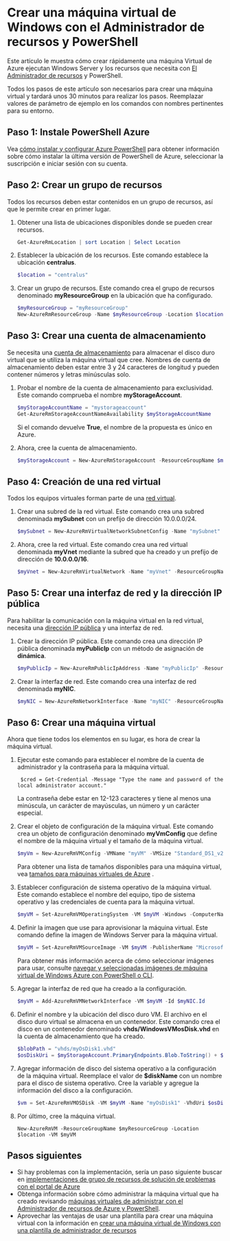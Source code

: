 <properties
    pageTitle="Crear una máquina virtual de Azure con PowerShell | Microsoft Azure"
    description="Usar PowerShell de Azure y el Administrador de recursos de Azure para crear fácilmente una nueva máquina virtual con Windows Server."
    services="virtual-machines-windows"
    documentationCenter=""
    authors="davidmu1"
    manager="timlt"
    editor=""
    tags="azure-resource-manager"/>

<tags
    ms.service="virtual-machines-windows"
    ms.workload="na"
    ms.tgt_pltfrm="na"
    ms.devlang="na"
    ms.topic="get-started-article"
    ms.date="10/21/2016"
    ms.author="davidmu"/>

# <a name="create-a-windows-vm-using-resource-manager-and-powershell"></a>Crear una máquina virtual de Windows con el Administrador de recursos y PowerShell

Este artículo le muestra cómo crear rápidamente una máquina Virtual de Azure ejecutan Windows Server y los recursos que necesita con [El Administrador de recursos](../azure-resource-manager/resource-group-overview.md) y PowerShell. 

Todos los pasos de este artículo son necesarios para crear una máquina virtual y tardará unos 30 minutos para realizar los pasos. Reemplazar valores de parámetro de ejemplo en los comandos con nombres pertinentes para su entorno.

## <a name="step-1-install-azure-powershell"></a>Paso 1: Instale PowerShell Azure

Vea [cómo instalar y configurar Azure PowerShell](../powershell-install-configure.md) para obtener información sobre cómo instalar la última versión de PowerShell de Azure, seleccionar la suscripción e iniciar sesión con su cuenta.
        
## <a name="step-2-create-a-resource-group"></a>Paso 2: Crear un grupo de recursos

Todos los recursos deben estar contenidos en un grupo de recursos, así que le permite crear en primer lugar.  

1. Obtener una lista de ubicaciones disponibles donde se pueden crear recursos.

    ```powershell
    Get-AzureRmLocation | sort Location | Select Location
    ```

2. Establecer la ubicación de los recursos. Este comando establece la ubicación **centralus**.

    ```powershell
    $location = "centralus"
    ```
    
3. Crear un grupo de recursos. Este comando crea el grupo de recursos denominado **myResourceGroup** en la ubicación que ha configurado.

    ```powershell
    $myResourceGroup = "myResourceGroup"
    New-AzureRmResourceGroup -Name $myResourceGroup -Location $location
    ```
    
## <a name="step-3-create-a-storage-account"></a>Paso 3: Crear una cuenta de almacenamiento

Se necesita una [cuenta de almacenamiento](../storage/storage-introduction.md) para almacenar el disco duro virtual que se utiliza la máquina virtual que cree. Nombres de cuenta de almacenamiento deben estar entre 3 y 24 caracteres de longitud y pueden contener números y letras minúsculas solo.

1. Probar el nombre de la cuenta de almacenamiento para exclusividad. Este comando comprueba el nombre **myStorageAccount**.

    ```powershell
    $myStorageAccountName = "mystorageaccount"
    Get-AzureRmStorageAccountNameAvailability $myStorageAccountName
    ```
    
    Si el comando devuelve **True**, el nombre de la propuesta es único en Azure. 
    
2. Ahora, cree la cuenta de almacenamiento.
    
    ```powershell    
    $myStorageAccount = New-AzureRmStorageAccount -ResourceGroupName $myResourceGroup -Name $myStorageAccountName -SkuName "Standard_LRS" -Kind "Storage" -Location $location
    ```
    
## <a name="step-4-create-a-virtual-network"></a>Paso 4: Creación de una red virtual

Todos los equipos virtuales forman parte de una [red virtual](../virtual-network/virtual-networks-overview.md).

1. Crear una subred de la red virtual. Este comando crea una subred denominada **mySubnet** con un prefijo de dirección 10.0.0.0/24.
        
    ```powershell
    $mySubnet = New-AzureRmVirtualNetworkSubnetConfig -Name "mySubnet" -AddressPrefix 10.0.0.0/24
    ```
    
2. Ahora, cree la red virtual. Este comando crea una red virtual denominada **myVnet** mediante la subred que ha creado y un prefijo de dirección de **10.0.0.0/16**.

    ```powershell
    $myVnet = New-AzureRmVirtualNetwork -Name "myVnet" -ResourceGroupName $myResourceGroup -Location $location -AddressPrefix 10.0.0.0/16 -Subnet $mySubnet
    ```
        
## <a name="step-5-create-a-public-ip-address-and-network-interface"></a>Paso 5: Crear una interfaz de red y la dirección IP pública

Para habilitar la comunicación con la máquina virtual en la red virtual, necesita una [dirección IP pública](../virtual-network/virtual-network-ip-addresses-overview-arm.md) y una interfaz de red.

1. Crear la dirección IP pública. Este comando crea una dirección IP pública denominada **myPublicIp** con un método de asignación de **dinámica**.
 
    ```powershell
    $myPublicIp = New-AzureRmPublicIpAddress -Name "myPublicIp" -ResourceGroupName $myResourceGroup -Location $location -AllocationMethod Dynamic
    ```
        
2. Crear la interfaz de red. Este comando crea una interfaz de red denominada **myNIC**.

    ```powershell
    $myNIC = New-AzureRmNetworkInterface -Name "myNIC" -ResourceGroupName $myResourceGroup -Location $location -SubnetId $myVnet.Subnets[0].Id -PublicIpAddressId $myPublicIp.Id
    ```
       
## <a name="step-6-create-a-virtual-machine"></a>Paso 6: Crear una máquina virtual

Ahora que tiene todos los elementos en su lugar, es hora de crear la máquina virtual.

1. Ejecutar este comando para establecer el nombre de la cuenta de administrador y la contraseña para la máquina virtual.

        $cred = Get-Credential -Message "Type the name and password of the local administrator account."
        
    La contraseña debe estar en 12-123 caracteres y tiene al menos una minúscula, un carácter de mayúsculas, un número y un carácter especial. 
        
2. Crear el objeto de configuración de la máquina virtual. Este comando crea un objeto de configuración denominado **myVmConfig** que define el nombre de la máquina virtual y el tamaño de la máquina virtual.

    ```powershell
    $myVm = New-AzureRmVMConfig -VMName "myVM" -VMSize "Standard_DS1_v2"
    ```
     
    Para obtener una lista de tamaños disponibles para una máquina virtual, vea [tamaños para máquinas virtuales de Azure](virtual-machines-windows-sizes.md) .
    
3. Establecer configuración de sistema operativo de la máquina virtual. Este comando establece el nombre del equipo, tipo de sistema operativo y las credenciales de cuenta para la máquina virtual.

    ```powershell
    $myVM = Set-AzureRmVMOperatingSystem -VM $myVM -Windows -ComputerName "myVM" -Credential $cred -ProvisionVMAgent -EnableAutoUpdate
    ```
    
4. Definir la imagen que use para aprovisionar la máquina virtual. Este comando define la imagen de Windows Server para la máquina virtual. 

    ```powershell
    $myVM = Set-AzureRmVMSourceImage -VM $myVM -PublisherName "MicrosoftWindowsServer" -Offer "WindowsServer" -Skus "2012-R2-Datacenter" -Version "latest"
    ```
        
    Para obtener más información acerca de cómo seleccionar imágenes para usar, consulte [navegar y seleccionadas imágenes de máquina virtual de Windows Azure con PowerShell o CLI](virtual-machines-windows-cli-ps-findimage.md).
        
5. Agregar la interfaz de red que ha creado a la configuración.

    ```powershell
    $myVM = Add-AzureRmVMNetworkInterface -VM $myVM -Id $myNIC.Id
    ```
        
6. Definir el nombre y la ubicación del disco duro VM. El archivo en el disco duro virtual se almacena en un contenedor. Este comando crea el disco en un contenedor denominado **vhds/WindowsVMosDisk.vhd** en la cuenta de almacenamiento que ha creado.

    ```powershell
    $blobPath = "vhds/myOsDisk1.vhd"
    $osDiskUri = $myStorageAccount.PrimaryEndpoints.Blob.ToString() + $blobPath
    ```
        
7. Agregar información de disco del sistema operativo a la configuración de la máquina virtual. Reemplace el valor de **$diskName** con un nombre para el disco de sistema operativo. Cree la variable y agregue la información del disco a la configuración.
    
    ```powershell
    $vm = Set-AzureRmVMOSDisk -VM $myVM -Name "myOsDisk1" -VhdUri $osDiskUri -CreateOption fromImage
    ```
        
8. Por último, cree la máquina virtual.

    ```
    New-AzureRmVM -ResourceGroupName $myResourceGroup -Location $location -VM $myVM
    ```
                                  
## <a name="next-steps"></a>Pasos siguientes

- Si hay problemas con la implementación, sería un paso siguiente buscar en [implementaciones de grupo de recursos de solución de problemas con el portal de Azure](../resource-manager-troubleshoot-deployments-portal.md)
- Obtenga información sobre cómo administrar la máquina virtual que ha creado revisando [máquinas virtuales de administrar con el Administrador de recursos de Azure y PowerShell](virtual-machines-windows-ps-manage.md).
- Aprovechar las ventajas de usar una plantilla para crear una máquina virtual con la información en [crear una máquina virtual de Windows con una plantilla de administrador de recursos](virtual-machines-windows-ps-template.md)
